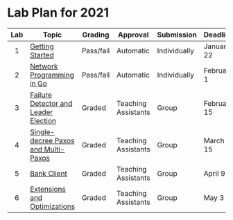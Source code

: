# Lab Plan for 2021

| Lab | Topic                                                     | Grading          | Approval             | Submission              | Deadline          |
|:---:|-----------------------------------------------------------|------------------|----------------------|-------------------------|-------------------|
| 1 | [Getting Started][1] | Pass/fail | Automatic | Individually | January 22 |
| 2 | [Network Programming in Go][2] | Pass/fail | Automatic | Individually | February 1 |
| 3 | [Failure Detector and Leader Election][3] | Graded | Teaching Assistants | Group | February 15 |
| 4 | [Single-decree Paxos and Multi-Paxos][4] | Graded | Teaching Assistants | Group | March 15 |
| 5 | [Bank Client][5] | Graded | Teaching Assistants | Group | April 9 |
| 6 | [Extensions and Optimizations][6] | Graded | Teaching Assistants | Group | May 3 |

[1]: https://github.com/dat520-2021/assignments/tree/master/lab1
[2]: https://github.com/dat520-2021/assignments/tree/master/lab2
[3]: https://github.com/dat520-2021/assignments/tree/master/lab3
[4]: https://github.com/dat520-2021/assignments/tree/master/lab4
[5]: https://github.com/dat520-2021/assignments/tree/master/lab5
[6]: https://github.com/dat520-2021/assignments/tree/master/lab6
